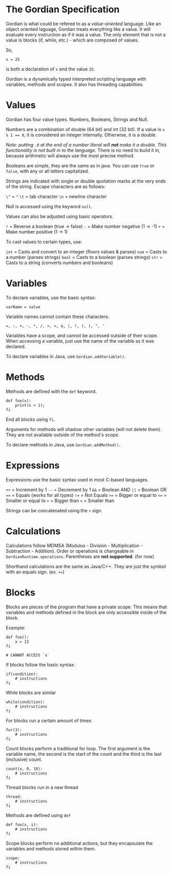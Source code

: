 # The Gordian Specification

Gordian is what could be refered to as a *value-oriented* language. Like an object oriented laguage, Gordian treats everything like a value. It will evaluate every instruction as if it was a value. The only element that is not a value is blocks (if, while, etc.) - which are composed of values.

So,

    x = 25

is both a declaration of `x` and the value `25`.

Gordian is a dynamically typed interpreted scripting language with variables, methods and scopes. It also has threading capabilities.

# Values

Gordian has four value types. Numbers, Booleans, Strings and Null.

Numbers are a combination of double (64 bit) and int (32 bit). If a value is `x % 1 == 0`, it is considered an integer internally. Otherwise, it is a double.

*Note: putting `.0` at the end of a number literal will **not** make it a double. This functionality is not built in to the language.* There is no need to build it in, because arithmetic will always use the most precise method.

Booleans are simple, they are the same as in java. You can use `true` or `false`, with any or all letters capitalized.

Strings are indicated with single or double quotation marks at the very ends of the string. Escape characters are as follows:

`\"` = `"`
`\t` = tab character
`\n` = newline character

Null is accessed using the keyword `null`.

Values can also be adjusted using basic operators.

`!` = Reverse a boolean (true -> false)
`-` = Make number negative (1 -> -1)
`+` = Make number positive (1 -> 1)

To cast values to certain types, use:

`int` = Casts and convert to an integer (floors values & parses)
`num` = Casts to a number (parses strings)
`bool` = Casts to a boolean (parses strings)
`str` = Casts to a string (converts numbers and booleans)

# Variables

To declare variables, use the basic syntax:

    varName = value

Variable names cannot contain these characters:

    =, :, +, -, *, /, >, <, &, |, !, (, ), ", '

Variables have a scope, and cannot be accessed outside of their scope. When accessing a variable, just use the name of the variable as it was declared.

To declare variables in Java, use `Gordian.addVariable()`.

# Methods

Methods are defined with the `def` keyword.

    def foo(x):
        print(x + 1);
    fi

End all blocks using `fi`.

Arguments for methods will shadow other variables (will not delete them). They are not available outside of the method's scope.

To declare methods in Java, use `Gordian.addMethod()`.

# Expressions

Expressions use the basic syntax used in most C-based languages.

`++` = Increment by 1
`--` = Decrement by 1
`&&` = Boolean AND
`||` = Boolean OR
`==` = Equals (works for all types)
`!=` = Not Equals
`>=` = Bigger or equal to
`<=` = Smaller or equal to
`>` = Bigger than
`<` = Smaller than

Strings can be concatenated using the `+` sign.

# Calculations

Calculations follow MDMSA (Modulus - Division - Multiplication - Subtraction - Addition). Order or operations is changeable in `GordianRuntime.operations`. Parentheses are **not supported**. (for now)

Shorthand calculations are the same as Java/C++. They are just the symbol with an equals sign. (ex. `+=`)

# Blocks

Blocks are pieces of the program that have a private scope. This means that variables and methods defined in the block are only accessible inside of the block.

Example:

    def foo():
        x = 13
    fi
    
    # CANNOT ACCESS `x`

If blocks follow the basic syntax:

    if(condition):
        # instructions
    fi

While blocks are similar

    while(condition):
        # instructions
    fi

For blocks run a certain amount of times

    for(3):
        # instructions
    fi

Count blocks perform a traditional for loop. The first argument is the variable name, the second is the start of the count and the third is the last (inclusive) count.

    count(x, 0, 10):
        # instructions
    fi

Thread blocks run in a new thread

    thread:
        # instructions
    fi

Methods are defined using `def`

    def foo(x, i):
        # instructions
    fi

Scope blocks perform no additional actions, but they encapsulate the variables and methods stored within them.

    scope:
        # instructions
    fi
